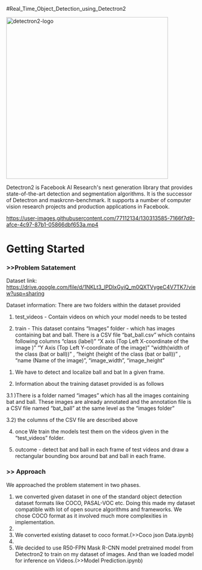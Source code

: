 #Real_Time_Object_Detection_using_Detectron2

<img width="430" alt="detectron2-logo" src="https://user-images.githubusercontent.com/77112134/130313040-7ba519c1-81f9-4ec0-a5e8-80394657ed32.png">

Detectron2 is Facebook AI Research's next generation library that provides state-of-the-art detection and segmentation algorithms. It is the successor of Detectron and maskrcnn-benchmark. It supports a number of computer vision research projects and production applications in Facebook.



https://user-images.githubusercontent.com/77112134/130313585-7166f7d9-afce-4c97-87b1-05866dbf653a.mp4

# Getting Started
### >>Problem Satatement

Dataset link: https://drive.google.com/file/d/1NKLt3_lPDIxGyiQ_m0QXTVygeC4V7TK7/view?usp=sharing

Dataset information: There are two folders within the dataset provided
1. test_videos - Contain videos on which your model needs to be tested

2. train - This dataset contains “Images” folder - which has images containing bat and ball. There is a CSV file “bat_ball.csv” which contains following columns “class (label)” “X axis (Top Left X-coordinate of the image )” “Y Axis (Top Left Y-coordinate of the image)” “width(width of the class (bat or ball))” , “height (height of the class (bat or ball))” , “name (Name of the image)”, “image_width”, “image_height”

1) We have to detect and localize ball and bat In a given frame. 

2) Information about the training dataset provided is as follows

  3.1 )There is a folder named “images” which has all the images containing bat and ball. These images are already annotated and the annotation file is a CSV file named “bat_ball” at the same level as the “images folder”

 3.2) the columns of the CSV file are described above

4) once We train the models test them on the videos given in the “test_videos” folder.

5) outcome - detect bat and ball in each frame of test videos and draw a rectangular bounding box around bat and ball in each frame.

### >> Approach
We approached the problem statement  in two phases.

1) we converted given dataset in one of the standard object detection dataset formats like COCO, PASAL-VOC etc. Doing this made my dataset compatible with lot of open source algorithms and frameworks. We chose COCO format as it involved much more complexities in implementation.
2) 
3) We converted existing dataset to coco format.(>>Coco json Data.ipynb)
4) 
5) We decided to use R50-FPN Mask R-CNN model pretrained model from Detectron2 to train on my dataset of images. And than we loaded model for inference on Videos.(>>Model Prediction.ipynb)


